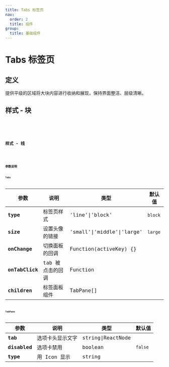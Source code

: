 ```yaml
---
title: Tabs 标签页
nav:
  order: 2
  title: 组件
group:
  title: 基础组件
---
```


# Tabs 标签页

## 定义

提供平级的区域将大块内容进行收纳和展现，保持界面整洁、层级清晰。

## 样式 - 块

<code src='./demo/block.tsx' title='样式 - 块' desc='自适应文字大小'>
<code src='./demo/blockSize.tsx' desc='尺寸分为大（高度40px）、中（高度36px）、小（高度30px）。'>
<code src='./demo/icon.tsx' desc='可以为icon，支持Dropdown（Dropdown组件设计好再添加）'>

## 样式 - 线

<code src='./demo/line.tsx' title='样式 - 线' desc='提供平级的区域将大块内容进行收纳和展现，保持界面整洁、层级清晰。'>
<code src='./demo/lineSize.tsx' desc='尺寸分为大（高度40px）、中（高度36px）、小（高度30px）。'>

## 参数说明

### Tabs

| 参数           | 说明             | 类型                       | 默认值  |
| -------------- | ---------------- | -------------------------- | ------- |
| **type**       | 标签页样式       | 'line'\|'block'            | `block` |
| **size**       | 设置头像的链接   | 'small'\|'middle'\|'large' | `large` |
| **onChange**   | 切换面板的回调   | Function(activeKey) {}     |         |
| **onTabClick** | tab 被点击的回调 | Function                   |         |
| **children**   | 标签面板组件     | TabPane[]                  |         |

### TabPane

| 参数         | 说明             | 类型              | 默认值  |
| ------------ | ---------------- | ----------------- | ------- |
| **tab**      | 选项卡头显示文字 | string\|ReactNode |         |
| **disabled** | 选项卡禁用       | boolean           | `false` |
| **type**     | 用 Icon 显示     | string            |         |
